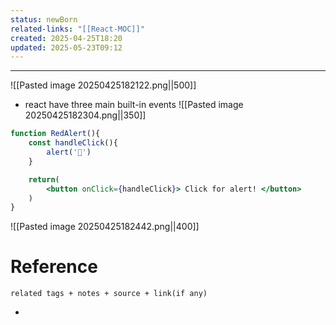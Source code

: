 ```yaml
---
status: newBorn
related-links: "[[React-MOC]]"
created: 2025-04-25T18:20
updated: 2025-05-23T09:12
---
```

---

![[Pasted image 20250425182122.png||500]]

- react have three main built-in events
![[Pasted image 20250425182304.png||350]]

```jsx
function RedAlert(){
	const handleClick(){
		alert('🚨')
	}

	return(
		<button onClick={handleClick}> Click for alert! </button>
	)
}
```

![[Pasted image 20250425182442.png||400]]



# Reference
`related tags + notes + source + link(if any)`
 

- 